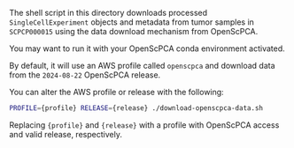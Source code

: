 The shell script in this directory downloads processed `SingleCellExperiment` objects and metadata from tumor samples in `SCPCP000015` using the data download mechanism from OpenScPCA.

You may want to run it with your OpenScPCA conda environment activated.

By default, it will use an AWS profile called `openscpca` and download data from the `2024-08-22` OpenScPCA release.

You can alter the AWS profile or release with the following:

```sh
PROFILE={profile} RELEASE={release} ./download-openscpca-data.sh
```

Replacing `{profile}` and `{release}` with a profile with OpenScPCA access and valid release, respectively.
